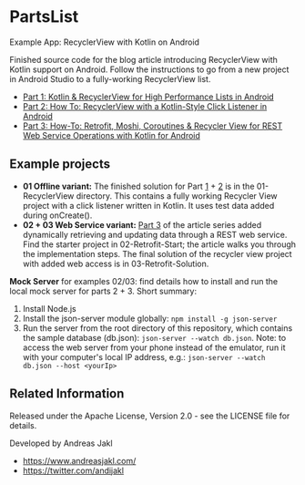 # PartsList
Example App: RecyclerView with Kotlin on Android

Finished source code for the blog article introducing RecyclerView with Kotlin support on Android. Follow the instructions to go from a new project in Android Studio to a fully-working RecyclerView list.

* [Part 1: Kotlin & RecyclerView for High Performance Lists in Android](https://www.andreasjakl.com/kotlin-recyclerview-for-high-performance-lists-in-android/)
* [Part 2: How To: RecyclerView with a Kotlin-Style Click Listener in Android](https://www.andreasjakl.com/recyclerview-kotlin-style-click-listener-android/)
* [Part 3: How-To: Retrofit, Moshi, Coroutines & Recycler View for REST Web Service Operations with Kotlin for Android](https://www.andreasjakl.com/how-to-retrofit-moshi-coroutines-recycler-view-for-rest-web-service-operations-with-kotlin-for-android/)

## Example projects

* **01 Offline variant:** The finished solution for Part [1](https://www.andreasjakl.com/kotlin-recyclerview-for-high-performance-lists-in-android/) + [2](https://www.andreasjakl.com/recyclerview-kotlin-style-click-listener-android/) is in the 01-RecyclerView directory. This contains a fully working Recycler View project with a click listener written in Kotlin. It uses test data added during onCreate().
* **02 + 03 Web Service variant:** [Part 3](https://www.andreasjakl.com/how-to-retrofit-moshi-coroutines-recycler-view-for-rest-web-service-operations-with-kotlin-for-android/) of the article series added dynamically retrieving and updating data through a REST web service. Find the starter project in 02-Retrofit-Start; the article walks you through the implementation steps. The final solution of the recycler view project with added web access is in 03-Retrofit-Solution.

**Mock Server** for examples 02/03: find details how to install and run the local mock server for parts 2 + 3. Short summary:

 1. Install Node.js
 2. Install the json-server module globally: `npm install -g json-server`
 3. Run the server from the root directory of this repository, which contains the sample database (db.json): `json-server --watch db.json`. Note: to access the web server from your phone instead of the emulator, run it with your computer's local IP address, e.g.: `json-server --watch db.json --host <yourIp>`

## Related Information

Released under the Apache License, Version 2.0 - see the LICENSE file for details.

Developed by Andreas Jakl
* https://www.andreasjakl.com/
* https://twitter.com/andijakl
